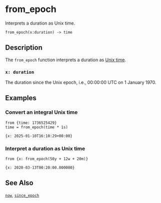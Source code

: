 # from_epoch

Interprets a duration as Unix time.

```tql
from_epoch(x:duration) -> time
```

## Description

The `from_epoch` function interprets a duration as [Unix
time](https://en.wikipedia.org/wiki/Unix_time).

### `x: duration`

The duration since the Unix epoch, i.e., 00:00:00 UTC on 1 January 1970.

## Examples

### Convert an integral Unix time

```tql
from {time: 1736525429}
time = from_epoch(time * 1s)
```

```tql
{x: 2025-01-10T16:10:29+00:00}
```

### Interpret a duration as Unix time

```tql
from {x: from_epoch(50y + 12w + 20m)}
```

```tql
{x: 2020-03-13T00:20:00.000000}
```

## See Also

[`now`](now.md), [`since_epoch`](since_epoch.md)
